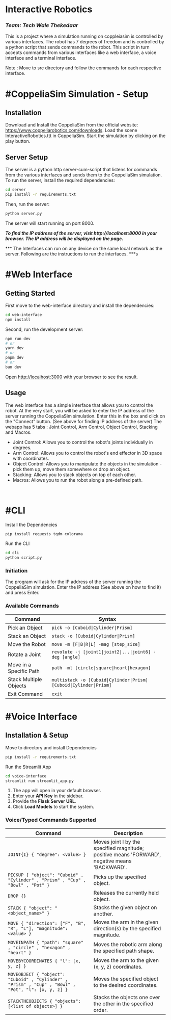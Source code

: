 # Interactive Robotics
### _Team: Tech Wale Thekedaar_
This is a project where a simulation running on coppleiasim is controlled by various interfaces.
The robot has 7 degrees of freedom and is controlled by a python script that sends commands to the robot. This script in turn accepts commands from various interfaces like a web interface, a voice interface and a terminal interface.

Note : Move to src directory and follow the commands for each respective interface.

# #CoppeliaSim Simulation - Setup
## Installation
Download and Install the CoppeliaSim from the official website: https://www.coppeliarobotics.com/downloads.
Load the scene InteractiveRobotics.ttt in CoppeliaSim.
Start the simulation by clicking on the play button.

## Server Setup
The server is a python http server-cum-script that listens for commands from the various interfaces and sends them to the CoppeliaSim simulation.
To run the server, install the required dependencies:
```bash
cd server
pip install -r requirements.txt
```
Then, run the server:
```bash
python server.py
```
The server will start running on port 8000. 

***To find the IP address of the server, visit http://localhost:8000 in your browser. The IP address will be displayed on the page.***

*** The Interfaces can run on any device on the same local network as the server. Following are the instructions to run the interfaces. ***s

# #Web Interface
## Getting Started
First move to the web-interface directory and install the dependencies:

```bash
cd web-interface
npm install
```

Second, run the development server:

```bash
npm run dev
# or
yarn dev
# or
pnpm dev
# or
bun dev
```

Open [http://localhost:3000](http://localhost:3000) with your browser to see the result.

## Usage
The web interface has a simple interface that allows you to control the robot.
At the very start, you will be asked to enter the IP address of the server running the CoppeliaSim simulation. 
Enter this in the box and click on the "Connect" button. (See above for finding IP address of the server)
The webapp has 5 tabs : Joint Control, Arm Control, Object Control, Stacking and Macros.
 - Joint Control: Allows you to control the robot's joints individually in degrees.
 - Arm Control: Allows you to control the robot's end effector in 3D space with coordinates.
 - Object Control: Allows you to manipulate the objects in the simulation - pick them up, move them somewhere or drop an object.
 - Stacking: Allows you to stack objects on top of each other.
 - Macros: Allows you to run the robot along a pre-defined path.

<br/>


# #CLI

Install the Dependencies
```sh
pip install requests tqdm colorama
```

Run the CLI

```sh
cd cli
python script.py
```

### Initiation
The program will ask for the IP address of the server running the CoppeliaSim simulation. Enter the IP address (See above on how to find it) and press Enter.

### Available Commands

| Command                | Syntax                                                                 |
|------------------------|-----------------------------------------------------------------------|
| Pick an Object         | `pick -o [Cuboid\|Cylinder\|Prism]`                                    |
| Stack an Object        | `stack -o [Cuboid\|Cylinder\|Prism]`                                   |
| Move the Robot         | `move -m [F\|B\|R\|L] -mag [step_size]`                                 |
| Rotate a Joint         | `revolute -j [joint1\|joint2\|...\|joint6] -deg [angle]`                |
| Move in a Specific Path| `path -ml [circle\|square\|heart\|hexagon]`                             |
| Stack Multiple Objects | `multistack -o [Cuboid\|Cylinder\|Prism] [Cuboid\|Cylinder\|Prism]`     |
| Exit Command           | `exit`                                                                 |


# #Voice Interface
## Installation & Setup

Move to directory and install Dependencies
```sh
pip install -r requirements.txt
```

Run the Streamlit App
```sh
cd voice-interface
streamlit run streamlit_app.py
```

1. The app will open in your default browser.
2. Enter your **API Key** in the sidebar.
3. Provide the **Flask Server URL**.
4. Click **Load Models** to start the system.

### **Voice/Typed Commands Supported**

| Command                                      | Description                                                                                           |
|----------------------------------------------|-------------------------------------------------------------------------------------------------------|
| `JOINT{I} { "degree": <value> }`             | Moves joint I by the specified magnitude; positive means 'FORWARD', negative means 'BACKWARD'. |
| `PICKUP { "object": "Cuboid" , "Cylinder" , "Prism" , "Cup" , "Bowl" , "Pot" }` | Picks up the specified object. |
| `DROP {}`| Releases the currently held object.                                                                   |
| `STACK { "object": "<object_name>" }` | Stacks the given object on another.                                                                   |
| `MOVE { "direction": ["F", "B", "R", "L"], "magnitude": <value> }` | Moves the arm in the given direction(s) by the specified magnitude.                      |
| `MOVEINPATH { "path": "square" , "circle" , "hexagon" , "heart" }` | Moves the robotic arm along the specified path shape.                                      |
| `MOVEBYCOORDINATES { "l": [x, y, z] }`       | Moves the arm to the given (x, y, z) coordinates.                                                     |
| `MOVEOBJECT { "object": "Cuboid" , "Cylinder" , "Prism" , "Cup" , "Bowl" , "Pot", "l": [x, y, z] }` | Moves the specified object to the desired coordinates.  |
| `STACKTHEOBJECTS { "objects": [<list of objects>] }` | Stacks the objects one over the other in the specified order. |
